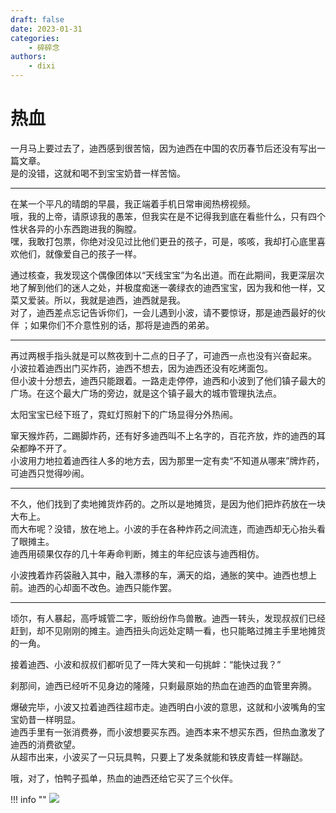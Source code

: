 ```yaml
---
draft: false
date: 2023-01-31
categories:
    - 碎碎念
authors:
    - dixi
---
```

# 热血

<div id="progress-container">
  <div id="progress-bar"></div>
</div>

一月马上要过去了，迪西感到很苦恼，因为迪西在中国的农历春节后还没有写出一篇文章。  
是的没错，这就和喝不到宝宝奶昔一样苦恼。

<!-- more -->
---

在某一个平凡的晴朗的早晨，我正端着手机日常审阅热榜视频。  
哦，我的上帝，请原谅我的愚笨，但我实在是不记得我到底在看些什么，只有四个性状各异的小东西跑进我的胸膛。  
嘿，我敢打包票，你绝对没见过比他们更丑的孩子，可是，咳咳，我却打心底里喜欢他们，就像爱自己的孩子一样。

通过核查，我发现这个偶像团体以“天线宝宝”为名出道。而在此期间，我更深层次地了解到他们的迷人之处，并极度痴迷一袭绿衣的迪西宝宝，因为我和他一样，又菜又爱装。所以，我就是迪西，迪西就是我。  
对了，迪西差点忘记告诉你们，一会儿遇到小波，请不要惊讶，那是迪西最好的伙伴 ；如果你们不介意性别的话，那将是迪西的弟弟。

---

再过两根手指头就是可以熬夜到十二点的日子了，可迪西一点也没有兴奋起来。  
小波拉着迪西出门买炸药，迪西不想去，因为迪西还没有吃烤面包。  
但小波十分想去，迪西只能跟着。一路走走停停，迪西和小波到了他们镇子最大的广场。在这个最大广场的旁边，就是这个镇子最大的城市管理执法点。  

太阳宝宝已经下班了，霓虹灯照射下的广场显得分外热闹。  

窜天猴炸药，二踢脚炸药，还有好多迪西叫不上名字的，百花齐放，炸的迪西的耳朵都睁不开了。  
小波用力地拉着迪西往人多的地方去，因为那里一定有卖“不知道从哪来”牌炸药，可迪西只觉得吵闹。

---

不久，他们找到了卖地摊货炸药的。之所以是地摊货，是因为他们把炸药放在一块大布上。  
而大布呢？没错，放在地上。小波的手在各种炸药之间流连，而迪西却无心抬头看了眼摊主。  
迪西用硕果仅存的几十年寿命判断，摊主的年纪应该与迪西相仿。  

小波拽着炸药袋融入其中，融入漂移的车，满天的焰，通胀的笑中。迪西也想上前。迪西的心却面不改色。迪西只能作罢。

---

顷尔，有人暴起，高呼城管二字，贩纷纷作鸟兽散。迪西一转头，发现叔叔们已经赶到，却不见刚刚的摊主。迪西扭头向远处定睛一看，也只能略过摊主手里地摊货的一角。

接着迪西、小波和叔叔们都听见了一阵大笑和一句挑衅：“能快过我？”

刹那间，迪西已经听不见身边的隆隆，只剩最原始的热血在迪西的血管里奔腾。

爆破完毕，小波又拉着迪西往超市走。迪西明白小波的意思，这就和小波嘴角的宝宝奶昔一样明显。  
迪西手里有一张消费券，而小波想要买东西。迪西本来不想买东西，但热血激发了迪西的消费欲望。  
从超市出来，小波买了一只玩具鸭，只要上了发条就能和铁皮青蛙一样蹦跶。

哦，对了，怕鸭子孤单，热血的迪西还给它买了三个伙伴。

!!! info ""
    ![](https://cdn.jsdelivr.net/gh/dixiLOG/blogStatic/weixintouxiang2.png)